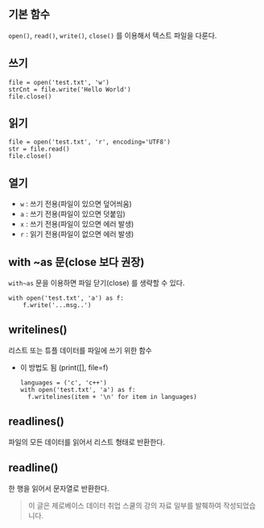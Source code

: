 <h2 id="기본-함수">기본 함수</h2>
<p><code>open()</code>, <code>read()</code>, <code>write()</code>, <code>close()</code> 를 이용해서 텍스트 파일을 다룬다.</p>
<h2 id="쓰기">쓰기</h2>
<pre><code class="language-python">file = open('test.txt', 'w')
strCnt = file.write('Hello World')
file.close()</code></pre>
<h2 id="읽기">읽기</h2>
<pre><code class="language-python">file = open('test.txt', 'r', encoding='UTF8')
str = file.read() 
file.close()</code></pre>
<h2 id="열기">열기</h2>
<ul>
<li><code>w</code> : 쓰기 전용(파일이 있으면 덮어씌움)</li>
<li><code>a</code> : 쓰기 전용(파일이 있으면 덧붙임)</li>
<li><code>x</code> : 쓰기 전용(파일이 있으면 에러 발생)</li>
<li><code>r</code> : 읽기 전용(파일이 없으면 에러 발생)</li>
</ul>
<h2 id="with-as-문close-보다-권장">with ~as 문(close 보다 권장)</h2>
<p><code>with~as</code> 문을 이용하면 파일 닫기(close) 를 생략할 수 있다.</p>
<pre><code class="language-python">with open('test.txt', 'a') as f:
    f.write('...msg..')</code></pre>
<h2 id="writelines">writelines()</h2>
<p>리스트 또는 튜플 데이터를 파일에 쓰기 위한 함수</p>
<ul>
<li>이 방법도 됨 (print([], file=f)<pre><code class="language-python">languages = ('c', 'c++')
with open('test.txt', 'a') as f:
  f.writelines(item + '\n' for item in languages)</code></pre>
</li>
</ul>
<h2 id="readlines">readlines()</h2>
<p>파일의 모든 데이터를 읽어서 리스트 형태로 반환한다.</p>
<h2 id="readline">readline()</h2>
<p>한 행을 읽어서 문자열로 반환한다.</p>
<blockquote>
<p>이 글은 제로베이스 데이터 취업 스쿨의 강의 자료 일부를 발췌하여 작성되었습니다.</p>
</blockquote>